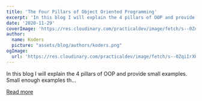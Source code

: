 ```yaml
---
title: 'The Four Pillars of Object Oriented Programming'
excerpt: 'In this blog I will explain the 4 pillars of OOP and provide small examples. Small enough examples th...'
date: '2020-11-29'
coverImage: 'https://res.cloudinary.com/practicaldev/image/fetch/s--0ZqiIrXH--/c_imagga_scale,f_auto,fl_progressive,h_420,q_auto,w_1000/https://dev-to-uploads.s3.amazonaws.com/i/d2q56vrjbumntl7p9jaj.png'
author:
  name: Koders
  picture: "assets/blog/authors/koders.png"
ogImage:
  url: 'https://res.cloudinary.com/practicaldev/image/fetch/s--0ZqiIrXH--/c_imagga_scale,f_auto,fl_progressive,h_420,q_auto,w_1000/https://dev-to-uploads.s3.amazonaws.com/i/d2q56vrjbumntl7p9jaj.png'
---
```


In this blog I will explain the 4 pillars of OOP and provide small examples. Small enough examples th...

[Read more](https://dev.to/greedybrain/the-4-pillars-of-object-oriented-programming-4khk)
